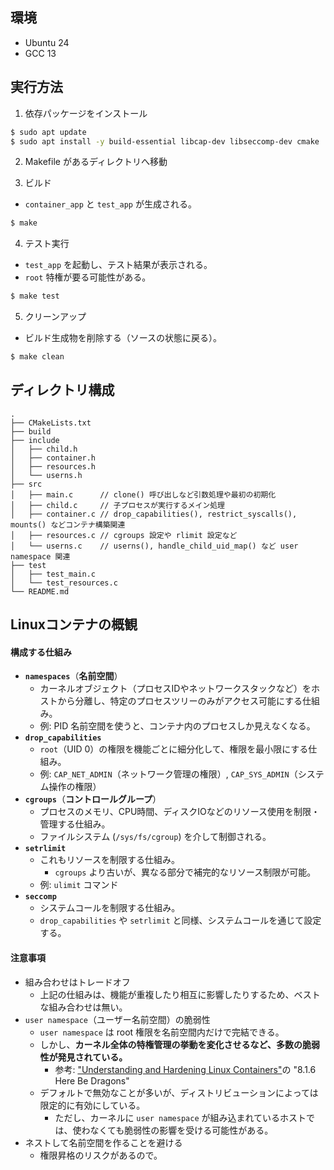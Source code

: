 ## 環境
- Ubuntu 24
- GCC 13

## 実行方法

1.  依存パッケージをインストール
```sh
$ sudo apt update
$ sudo apt install -y build-essential libcap-dev libseccomp-dev cmake
```

2. Makefile があるディレクトリへ移動

3. ビルド
  - `container_app` と `test_app` が生成される。
```sh
$ make
```

4. テスト実行
  - `test_app` を起動し、テスト結果が表示される。
  - `root` 特権が要る可能性がある。
```sh
$ make test
```

5. クリーンアップ
  - ビルド生成物を削除する（ソースの状態に戻る）。
```sh
$ make clean
```

## ディレクトリ構成

```
.
├── CMakeLists.txt
├── build
├── include
│   ├── child.h
│   ├── container.h
│   ├── resources.h
│   └── userns.h
├── src
│   ├── main.c      // clone() 呼び出しなど引数処理や最初の初期化
│   ├── child.c     // 子プロセスが実行するメイン処理
│   ├── container.c // drop_capabilities(), restrict_syscalls(), mounts() などコンテナ構築関連
│   ├── resources.c // cgroups 設定や rlimit 設定など
│   └── userns.c    // userns(), handle_child_uid_map() など user namespace 関連
├── test
│   ├── test_main.c
│   └── test_resources.c
└── README.md
```

## Linuxコンテナの概観

#### 構成する仕組み

- **`namespaces`**（**名前空間**）
  - カーネルオブジェクト（プロセスIDやネットワークスタックなど）をホストから分離し、特定のプロセスツリーのみがアクセス可能にする仕組み。
  - 例: PID 名前空間を使うと、コンテナ内のプロセスしか見えなくなる。
- **`drop_capabilities`**
  - `root`（UID 0）の権限を機能ごとに細分化して、権限を最小限にする仕組み。
  - 例: `CAP_NET_ADMIN`（ネットワーク管理の権限）, `CAP_SYS_ADMIN`（システム操作の権限）
- **`cgroups`**（**コントロールグループ**）
  - プロセスのメモリ、CPU時間、ディスクIOなどのリソース使用を制限・管理する仕組み。
  - ファイルシステム (`/sys/fs/cgroup`) を介して制御される。
- **`setrlimit`**
  - これもリソースを制限する仕組み。
    - `cgroups` より古いが、異なる部分で補完的なリソース制限が可能。
  - 例: `ulimit` コマンド
- **`seccomp`**
  - システムコールを制限する仕組み。
  - `drop_capabilities` や `setrlimit` と同様、システムコールを通じて設定する。

#### 注意事項

- 組み合わせはトレードオフ
  - 上記の仕組みは、機能が重複したり相互に影響したりするため、ベストな組み合わせは無い。
- `user namespace`（ユーザー名前空間）の脆弱性
  - `user namespace` は root 権限を名前空間内だけで完結できる。
  - しかし、**カーネル全体の特権管理の挙動を変化させるなど、多数の脆弱性が発見されている。**
    - 参考: 
["Understanding and Hardening Linux Containers"](https://www.nccgroup.com/media/eoxggcfy/_ncc_group_understanding_hardening_linux_containers-1-1.pdf)の "8.1.6 Here Be Dragons" 
  - デフォルトで無効なことが多いが、ディストリビューションによっては限定的に有効にしている。
    - ただし、カーネルに `user namespace` が組み込まれているホストでは、使わなくても脆弱性の影響を受ける可能性がある。
- ネストして名前空間を作ることを避ける
  - 権限昇格のリスクがあるので。
